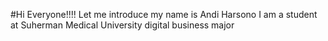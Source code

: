 #Hi Everyone!!!!
Let me introduce my name is Andi Harsono
I am a student at Suherman Medical University
digital business major
